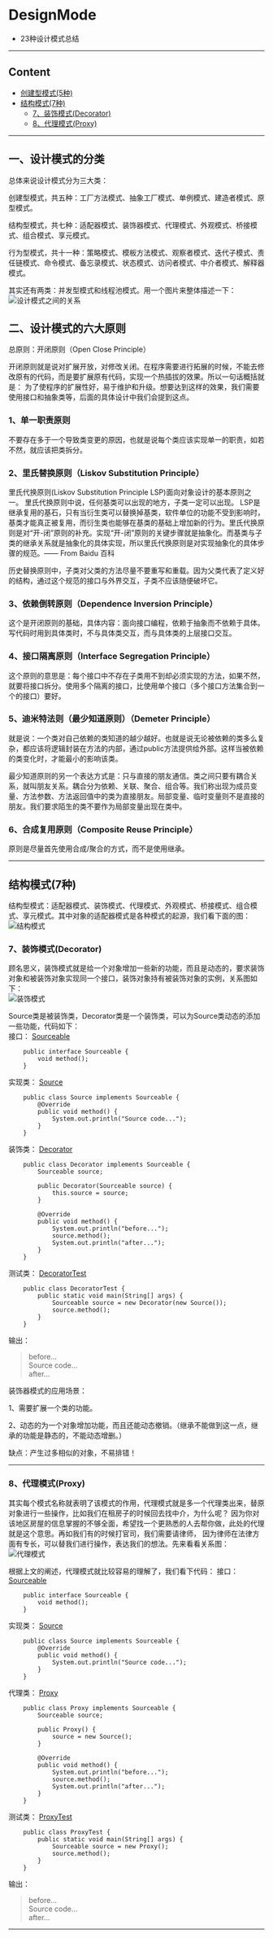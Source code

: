 # DesignMode
- 23种设计模式总结

------------
## Content

- [创建型模式(5种)](#创建型模式5种)
- [结构模式(7种)](#结构模式7种)  
    - [7、装饰模式(Decorator)](#7装饰模式decorator)  
    - [8、代理模式(Proxy)](#代理模式proxy)  
        

----------
## 一、设计模式的分类

总体来说设计模式分为三大类：

创建型模式，共五种：工厂方法模式、抽象工厂模式、单例模式、建造者模式、原型模式。

结构型模式，共七种：适配器模式、装饰器模式、代理模式、外观模式、桥接模式、组合模式、享元模式。

行为型模式，共十一种：策略模式、模板方法模式、观察者模式、迭代子模式、责任链模式、命令模式、备忘录模式、状态模式、访问者模式、中介者模式、解释器模式。

其实还有两类：并发型模式和线程池模式。用一个图片来整体描述一下：
        ![设计模式之间的关系](https://github.com/lanrengufeng/AlgorithmCode/blob/master/src/files/设计模式之间的关系.jpg)

## 二、设计模式的六大原则

总原则：开闭原则（Open Close Principle）

开闭原则就是说对扩展开放，对修改关闭。在程序需要进行拓展的时候，不能去修改原有的代码，而是要扩展原有代码，实现一个热插拔的效果。所以一句话概括就是：
为了使程序的扩展性好，易于维护和升级。想要达到这样的效果，我们需要使用接口和抽象类等，后面的具体设计中我们会提到这点。

### 1、单一职责原则

不要存在多于一个导致类变更的原因，也就是说每个类应该实现单一的职责，如若不然，就应该把类拆分。
 

### 2、里氏替换原则（Liskov Substitution Principle）

里氏代换原则(Liskov Substitution Principle LSP)面向对象设计的基本原则之一。 里氏代换原则中说，任何基类可以出现的地方，子类一定可以出现。 LSP是继承复用的基石，只有当衍生类可以替换掉基类，软件单位的功能不受到影响时，基类才能真正被复用，而衍生类也能够在基类的基础上增加新的行为。里氏代换原则是对“开-闭”原则的补充。实现“开-闭”原则的关键步骤就是抽象化。而基类与子类的继承关系就是抽象化的具体实现，所以里氏代换原则是对实现抽象化的具体步骤的规范。—— From Baidu 百科

历史替换原则中，子类对父类的方法尽量不要重写和重载。因为父类代表了定义好的结构，通过这个规范的接口与外界交互，子类不应该随便破坏它。


### 3、依赖倒转原则（Dependence Inversion Principle）

这个是开闭原则的基础，具体内容：面向接口编程，依赖于抽象而不依赖于具体。写代码时用到具体类时，不与具体类交互，而与具体类的上层接口交互。

### 4、接口隔离原则（Interface Segregation Principle）

这个原则的意思是：每个接口中不存在子类用不到却必须实现的方法，如果不然，就要将接口拆分。使用多个隔离的接口，比使用单个接口（多个接口方法集合到一个的接口）要好。


### 5、迪米特法则（最少知道原则）（Demeter Principle）

就是说：一个类对自己依赖的类知道的越少越好。也就是说无论被依赖的类多么复杂，都应该将逻辑封装在方法的内部，通过public方法提供给外部。这样当被依赖的类变化时，才能最小的影响该类。

最少知道原则的另一个表达方式是：只与直接的朋友通信。类之间只要有耦合关系，就叫朋友关系。耦合分为依赖、关联、聚合、组合等。我们称出现为成员变量、方法参数、方法返回值中的类为直接朋友。局部变量、临时变量则不是直接的朋友。我们要求陌生的类不要作为局部变量出现在类中。


### 6、合成复用原则（Composite Reuse Principle）

原则是尽量首先使用合成/聚合的方式，而不是使用继承。

--------------------

## 结构模式(7种)

结构型模式：适配器模式、装饰模式、代理模式、外观模式、桥接模式、组合模式、享元模式。其中对象的适配器模式是各种模式的起源，我们看下面的图：  
        ![结构模式](https://github.com/lanrengufeng/AlgorithmCode/blob/master/src/files/结构模式.jpg)

### 7、装饰模式(Decorator)
顾名思义，装饰模式就是给一个对象增加一些新的功能，而且是动态的，要求装饰对象和被装饰对象实现同一个接口，装饰对象持有被装饰对象的实例，关系图如下：  
        ![装饰模式](https://github.com/lanrengufeng/AlgorithmCode/blob/master/src/files/装饰模式.jpg)

Source类是被装饰类，Decorator类是一个装饰类，可以为Source类动态的添加一些功能，代码如下：  
接口： [Sourceable](https://github.com/lanrengufeng/AlgorithmCode/blob/master/src/designMode/decorator/Sourceable.java)
```
    public interface Sourceable {
        void method();
    }
```
实现类： [Source](https://github.com/lanrengufeng/AlgorithmCode/blob/master/src/designMode/decorator/Source.java)
```
    public class Source implements Sourceable {
        @Override
        public void method() {
            System.out.println("Source code...");
        }
    }

```
装饰类： [Decorator](https://github.com/lanrengufeng/AlgorithmCode/blob/master/src/designMode/decorator/Decorator.java)
```
    public class Decorator implements Sourceable {
        Sourceable source;
    
        public Decorator(Sourceable source) {
            this.source = source;
        }
    
        @Override
        public void method() {
            System.out.println("before...");
            source.method();
            System.out.println("after...");
        }
    }
```
测试类： [DecoratorTest](https://github.com/lanrengufeng/AlgorithmCode/blob/master/src/designMode/decorator/DecoratorTest.java)
```
    public class DecoratorTest {
        public static void main(String[] args) {
            Sourceable source = new Decorator(new Source());
            source.method();
        }
    }
```
输出：
> before...  
  Source code...  
  after...

装饰器模式的应用场景：

1、需要扩展一个类的功能。

2、动态的为一个对象增加功能，而且还能动态撤销。（继承不能做到这一点，继承的功能是静态的，不能动态增删。）

缺点：产生过多相似的对象，不易排错！

----------------
### 8、代理模式(Proxy)
其实每个模式名称就表明了该模式的作用，代理模式就是多一个代理类出来，替原对象进行一些操作，比如我们在租房子的时候回去找中介，为什么呢？
因为你对该地区房屋的信息掌握的不够全面，希望找一个更熟悉的人去帮你做，此处的代理就是这个意思。再如我们有的时候打官司，我们需要请律师，
因为律师在法律方面有专长，可以替我们进行操作，表达我们的想法。先来看看关系图：  
        ![代理模式](https://github.com/lanrengufeng/AlgorithmCode/blob/master/src/files/代理模式.jpg)

根据上文的阐述，代理模式就比较容易的理解了，我们看下代码：
接口： [Sourceable](https://github.com/lanrengufeng/AlgorithmCode/blob/master/src/designMode/proxy/Sourceable.java)
```
    public interface Sourceable {
        void method();
    }
```
实现类： [Source](https://github.com/lanrengufeng/AlgorithmCode/blob/master/src/designMode/proxy/Source.java)
```
    public class Source implements Sourceable {
        @Override
        public void method() {
            System.out.println("Source code...");
        }
    }

```
代理类： [Proxy](https://github.com/lanrengufeng/AlgorithmCode/blob/master/src/designMode/proxy/Proxy.java)
```
    public class Proxy implements Sourceable {
        Sourceable source;
    
        public Proxy() {
            source = new Source();
        }
    
        @Override
        public void method() {
            System.out.println("before...");
            source.method();
            System.out.println("after...");
        }
    }
```
测试类： [ProxyTest](https://github.com/lanrengufeng/AlgorithmCode/blob/master/src/designMode/proxy/ProxyTest.java)
```
    public class ProxyTest {
        public static void main(String[] args) {
            Sourceable source = new Proxy();
            source.method();
        }
    }

```
输出：
> before...  
  Source code...  
  after...

--------------


